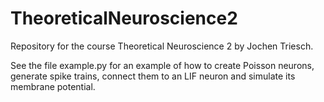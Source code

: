 # TheoreticalNeuroscience2
Repository for the course Theoretical Neuroscience 2 by Jochen Triesch.

See the file example.py for an example of how to create Poisson neurons, generate spike trains, connect them to an LIF neuron and simulate its membrane potential.
